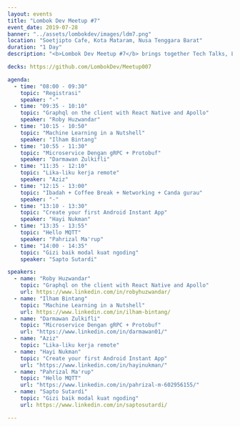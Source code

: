 ```yaml
---
layout: events
title: "Lombok Dev Meetup #7"
event_date: 2019-07-28
banner: "../assets/lombokdev/images/ldm7.png"
location: "Soetjipto Cafe, Kota Mataram, Nusa Tenggara Barat"
duration: "1 Day"
description: "<b>Lombok Dev Meetup #7</b> brings together Tech Talks, Lightning Talks, and Live Coding sessions. The meetup covers a wide range of topics, from GraphQL in React Native, Machine Learning, Microservices with gRPC, and remote work, to Android Instant Apps, MQTT, and even nutrition tips for developers. The event also includes time for prayer, coffee breaks, networking, and casual discussions."

decks: https://github.com/LombokDev/Meetup007

agenda:
  - time: "08:00 - 09:30"
    topic: "Registrasi"
    speaker: "-"
  - time: "09:35 - 10:10"
    topic: "Graphql on the client with React Native and Apollo"
    speaker: "Roby Huzwandar"
  - time: "10:15 - 10:50"
    topic: "Machine Learning in a Nutshell"
    speaker: "Ilham Bintang"
  - time: "10:55 - 11:30"
    topic: "Microservice Dengan gRPC + Protobuf"
    speaker: "Darmawan Zulkifli"
  - time: "11:35 - 12:10"
    topic: "Lika-liku kerja remote"
    speaker: "Aziz"
  - time: "12:15 - 13:00"
    topic: "Ibadah + Coffee Break + Networking + Canda gurau"
    speaker: "-"
  - time: "13:10 - 13:30"
    topic: "Create your first Android Instant App"
    speaker: "Hayi Nukman"
  - time: "13:35 - 13:55"
    topic: "Hello MQTT"
    speaker: "Pahrizal Ma'rup"
  - time: "14:00 - 14:35"
    topic: "Gizi baik modal kuat ngoding"
    speaker: "Sapto Sutardi"

speakers:
  - name: "Roby Huzwandar"
    topic: "Graphql on the client with React Native and Apollo"
    url: https://www.linkedin.com/in/robyhuzwandar/
  - name: "Ilham Bintang"
    topic: "Machine Learning in a Nutshell"
    url: https://www.linkedin.com/in/ilham-bintang/
  - name: "Darmawan Zulkifli"
    topic: "Microservice Dengan gRPC + Protobuf"
    url: "https://www.linkedin.com/in/darmawan01/"
  - name: "Aziz"
    topic: "Lika-liku kerja remote"
  - name: "Hayi Nukman"
    topic: "Create your first Android Instant App"
    url: "https://www.linkedin.com/in/hayinukman/"
  - name: "Pahrizal Ma'rup"
    topic: "Hello MQTT"
    url: "https://www.linkedin.com/in/pahrizal-m-602956155/"
  - name: "Sapto Sutardi"
    topic: "Gizi baik modal kuat ngoding"
    url: https://www.linkedin.com/in/saptosutardi/

---
```

